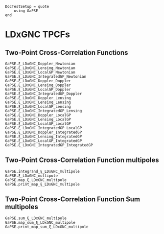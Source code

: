 ```@meta
DocTestSetup = quote
    using GaPSE
end
```

# LDxGNC TPCFs

## Two-Point Cross-Correlation Functions

```@docs
GaPSE.ξ_LDxGNC_Doppler_Newtonian
GaPSE.ξ_LDxGNC_Lensing_Newtonian
GaPSE.ξ_LDxGNC_LocalGP_Newtonian
GaPSE.ξ_LDxGNC_IntegratedGP_Newtonian
GaPSE.ξ_LDxGNC_Doppler_Doppler
GaPSE.ξ_LDxGNC_Lensing_Doppler
GaPSE.ξ_LDxGNC_LocalGP_Doppler
GaPSE.ξ_LDxGNC_IntegratedGP_Doppler
GaPSE.ξ_LDxGNC_Doppler_Lensing
GaPSE.ξ_LDxGNC_Lensing_Lensing
GaPSE.ξ_LDxGNC_LocalGP_Lensing
GaPSE.ξ_LDxGNC_IntegratedGP_Lensing
GaPSE.ξ_LDxGNC_Doppler_LocalGP
GaPSE.ξ_LDxGNC_Lensing_LocalGP
GaPSE.ξ_LDxGNC_LocalGP_LocalGP
GaPSE.ξ_LDxGNC_IntegratedGP_LocalGP
GaPSE.ξ_LDxGNC_Doppler_IntegratedGP
GaPSE.ξ_LDxGNC_Lensing_IntegratedGP
GaPSE.ξ_LDxGNC_LocalGP_IntegratedGP
GaPSE.ξ_LDxGNC_IntegratedGP_IntegratedGP
```


## Two-Point Cross-Correlation Function multipoles

```@docs
GaPSE.integrand_ξ_LDxGNC_multipole
GaPSE.ξ_LDxGNC_multipole
GaPSE.map_ξ_LDxGNC_multipole
GaPSE.print_map_ξ_LDxGNC_multipole
```

## Two-Point Cross-Correlation Function Sum multipoles

```@docs
GaPSE.sum_ξ_LDxGNC_multipole
GaPSE.map_sum_ξ_LDxGNC_multipole
GaPSE.print_map_sum_ξ_LDxGNC_multipole
```
